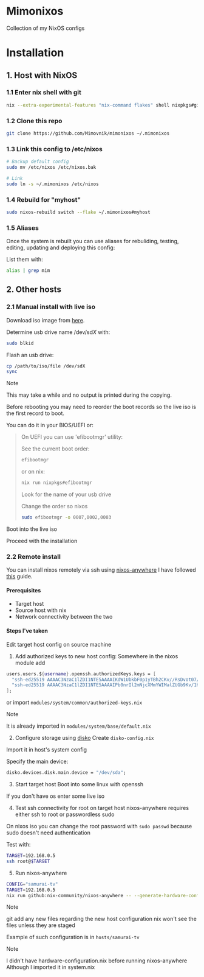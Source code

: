# Mimonixos

Collection of my NixOS configs

# Installation

## 1. Host with NixOS

### 1.1 Enter nix shell with git
```bash
nix --extra-experimental-features "nix-command flakes" shell nixpkgs#git
```

### 1.2 Clone this repo

```bash
git clone https://github.com/Mimovnik/mimonixos ~/.mimonixos
```

### 1.3 Link this config to /etc/nixos

```bash
# Backup default config
sudo mv /etc/nixos /etc/nixos.bak

# Link
sudo ln -s ~/.mimonixos /etc/nixos
```

### 1.4 Rebuild for "myhost"

```bash
sudo nixos-rebuild switch --flake ~/.mimonixos#myhost
```

### 1.5 Aliases

Once the system is rebuilt you can use aliases for rebuliding, testing, editing, updating and deploying this config:


List them with:
```bash
alias | grep mim
```


## 2. Other hosts

### 2.1 Manual install with live iso

Download iso image from [here](https://nixos.org/download/#nix-more).


Determine usb drive name /dev/sd*X* with:
```bash
sudo blkid
```


Flash an usb drive:
```bash
cp /path/to/iso/file /dev/sdX
sync
```

> [!NOTE]
> This may take a while and no output is printed during the copying.

Before rebooting you may need to reorder the boot records so the live iso is the first record to boot.


You can do it in your BIOS/UEFI or:
> On UEFI you can use 'efibootmgr' utility:
>
> See the current boot order:
> ```bash
> efibootmgr
> ```
> or on nix:
> ```bash
> nix run nixpkgs#efibootmgr
> ```
> Look for the name of your usb drive
>
> Change the order so nixos
> ```bash
> sudo efibootmgr -o 0007,0002,0003
> ```


Boot into the live iso


Proceed with the installation


### 2.2 Remote install

You can install nixos remotely via ssh using [nixos-anywhere](https://github.com/nix-community/nixos-anywhere)
I have followed [this](https://github.com/nix-community/nixos-anywhere/blob/main/docs/quickstart.md) guide.

#### Prerequisites
- Target host
- Source host with nix
- Network connectivity between the two

#### Steps I've taken

Edit target host config on source machine


1. Add authorized keys to new host config:
Somewhere in the nixos module add
```nix
users.users.${username}.openssh.authorizedKeys.keys = [
  "ssh-ed25519 AAAAC3NzaC1lZDI1NTE5AAAAIKdW1UbkbF0p1yTBh2CKv//RsDvot07/t7AtdNGeAsx/ mimo@glados"
  "ssh-ed25519 AAAAC3NzaC1lZDI1NTE5AAAAIPb0nrIl2mNjcXMmYWIMalZUGb9Kv/1htsLtqA8hYC/F mimovnik@walle"
];
```
or import `modules/system/common/authorized-keys.nix`


> [!NOTE]
> It is already imported in `modules/system/base/default.nix`


2. Configure storage using [disko](https://github.com/nix-community/disko)
Create `disko-config.nix`


Import it in host's system config


Specify the main device:


```nix
disko.devices.disk.main.device = "/dev/sda";
```

3. Start target host
Boot into some linux with openssh


If you don't have os enter some live iso


4. Test ssh connectivity for root on target host
nixos-anywhere requires either ssh to root or passwordless sudo


On nixos iso you can change the root password with `sudo passwd` because sudo doesn't need authentication


Test with:
```bash
TARGET=192.168.0.5
ssh root@$TARGET
```


5. Run nixos-anywhere
```bash
CONFIG="samurai-tv"
TARGET=192.168.0.5
nix run github:nix-community/nixos-anywhere -- --generate-hardware-config nixos-generate-config ./hosts/$CONFIG/hardware-configuration.nix --flake ~/.mimonixos#$CONFIG --target-host root@$TARGET
```

> [!NOTE]
> git add any new files regarding the new host configuration
> nix won't see the files unless they are staged


Example of such configuration is in `hosts/samurai-tv`
> [!NOTE]
> I didn't have hardware-configuration.nix before running nixos-anywhere
> Although I imported it in system.nix
